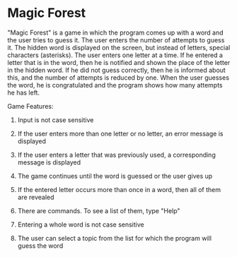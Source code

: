 # Magic Forest

"Magic Forest" is a game in which the program  comes up with a word and the user tries to guess it. The user enters the number of attempts to guess it. The hidden word is displayed on the screen, but instead of letters, special characters (asterisks). The user enters one letter at a time. If he entered a letter that is in the word, then he is notified and shown the place of the letter in the hidden word. If he did not guess correctly, then he is informed about this, and the number of attempts is reduced by one. When the user guesses the word, he is congratulated and the program shows how many attempts he has left.

Game Features:

1. Input is not case sensitive

2. If the user enters more than one letter or no letter, an error message is displayed

3. If the user enters a letter that was previously used, a corresponding message is displayed

4. The game continues until the word is guessed or the user gives up

5. If the entered letter occurs more than once in a word, then all of them are revealed

6. There are commands. To see a list of them, type "Help"

7. Entering a whole word is not case sensitive

8. The user can select a topic from the list for which the program will guess the word
